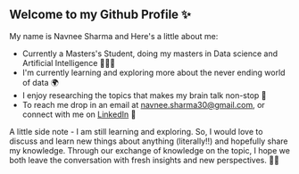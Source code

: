 ## Welcome to my Github Profile ✨
My name is Navnee Sharma and Here's a little about me:

- Currently a Masters's Student, doing my masters in Data science and Artificial Intelligence 👩🏼‍💻
- I'm currently learning and exploring more about the never ending world of data 🌍
- I enjoy researching the topics that makes my brain talk non-stop 🧠
- To reach me drop in an email at navnee.sharma30@gmail.com, or connect with me on [LinkedIn](https://www.linkedin.com/in/navneesharma/) 👥


A little side note - I am still learning and exploring. So, I would love to discuss and learn new things about anything (literally!!) and hopefully share my knowledge. Through our exchange of knowledge on the topic, I hope we both leave the conversation with fresh insights and new perspectives. 💃🏻


